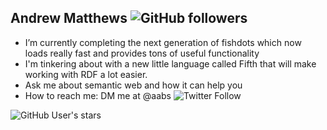 ## Andrew Matthews ![GitHub followers](https://img.shields.io/github/followers/aabs?style=social)

- I’m currently completing the next generation of fishdots which now loads really fast and provides tons of useful functionality
- I'm tinkering about with a new little language called Fifth that will make working with RDF a lot easier.
- Ask me about semantic web and how it can help you
- How to reach me: DM me at @aabs ![Twitter Follow](https://img.shields.io/twitter/follow/aabs?style=social)

![GitHub User's stars](https://img.shields.io/github/stars/aabs?style=social)

